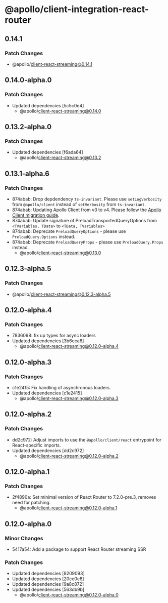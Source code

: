 # @apollo/client-integration-react-router

## 0.14.1

### Patch Changes

- @apollo/client-react-streaming@0.14.1

## 0.14.0-alpha.0

### Patch Changes

- Updated dependencies [5c5c0e4]
  - @apollo/client-react-streaming@0.14.0

## 0.13.2-alpha.0

### Patch Changes

- Updated dependencies [f6ada64]
  - @apollo/client-react-streaming@0.13.2

## 0.13.1-alpha.6

### Patch Changes

- 874abab: Drop depdendency `ts-invariant`. Please use `setLogVerbosity` from `@apollo/client` instead of `setVerbosity` from `ts-invariant`.
- 874abab: Updating Apollo Client from v3 to v4. Please follow the [Apollo Client migration guide](https://www.apollographql.com/docs/react/migrating/apollo-client-4-migration).
- 874abab: Update signature of PreloadTransportedQueryOptions from `<TVariables, TData>` to `<TData, TVariables>`
- 874abab: Deprecate `PreloadQueryOptions` - please use `PreloadQuery.Options` instead.
- 874abab: Deprecate `PreloadQueryProps` - please use `PreloadQuery.Props` instead.
  - @apollo/client-react-streaming@0.13.0

## 0.12.3-alpha.5

### Patch Changes

- @apollo/client-react-streaming@0.12.3-alpha.5

## 0.12.0-alpha.4

### Patch Changes

- 7836098: fix up types for async loaders
- Updated dependencies [3b6eca6]
  - @apollo/client-react-streaming@0.12.0-alpha.4

## 0.12.0-alpha.3

### Patch Changes

- c1e2415: Fix handling of asynchronous loaders.
- Updated dependencies [c1e2415]
  - @apollo/client-react-streaming@0.12.0-alpha.3

## 0.12.0-alpha.2

### Patch Changes

- dd2c972: Adjust imports to use the `@apollo/client/react` entrypoint for React-specific imports.
- Updated dependencies [dd2c972]
  - @apollo/client-react-streaming@0.12.0-alpha.2

## 0.12.0-alpha.1

### Patch Changes

- 2f4890a: Set minimal version of React Router to 7.2.0-pre.3, removes need for patching.
  - @apollo/client-react-streaming@0.12.0-alpha.1

## 0.12.0-alpha.0

### Minor Changes

- 5417a54: Add a package to support React Router streaming SSR

### Patch Changes

- Updated dependencies [8209093]
- Updated dependencies [20ce0c8]
- Updated dependencies [9a8c872]
- Updated dependencies [563db9b]
  - @apollo/client-react-streaming@0.12.0-alpha.0
